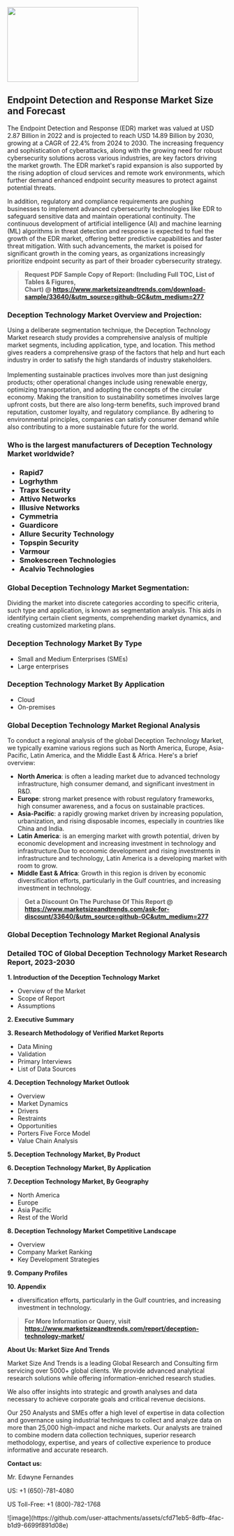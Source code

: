 <p><img class="alignnone size-medium wp-image-20088" src="https://ffe5etoiles.com/wp-content/uploads/2024/12/MST1-300x171.png" alt="" width="300" height="171" /></p><h2>Endpoint Detection and Response Market Size and Forecast</h2><p>The Endpoint Detection and Response (EDR) market was valued at USD 2.87 Billion in 2022 and is projected to reach USD 14.89 Billion by 2030, growing at a CAGR of 22.4% from 2024 to 2030. The increasing frequency and sophistication of cyberattacks, along with the growing need for robust cybersecurity solutions across various industries, are key factors driving the market growth. The EDR market's rapid expansion is also supported by the rising adoption of cloud services and remote work environments, which further demand enhanced endpoint security measures to protect against potential threats.</p><p>In addition, regulatory and compliance requirements are pushing businesses to implement advanced cybersecurity technologies like EDR to safeguard sensitive data and maintain operational continuity. The continuous development of artificial intelligence (AI) and machine learning (ML) algorithms in threat detection and response is expected to fuel the growth of the EDR market, offering better predictive capabilities and faster threat mitigation. With such advancements, the market is poised for significant growth in the coming years, as organizations increasingly prioritize endpoint security as part of their broader cybersecurity strategy.</p></p><blockquote id="" class=""><strong>Request PDF Sample Copy of Report: (Including Full TOC, List of Tables &amp; Figures, Chart)&nbsp;@&nbsp;<strong><a href="https://www.marketsizeandtrends.com/download-sample/33640/&utm_source=github-GC&utm_medium=277" target="_blank">https://www.marketsizeandtrends.com/download-sample/33640/&utm_source=github-GC&utm_medium=277</a></strong></strong></blockquote><h3 id="" class="">Deception Technology Market&nbsp;Overview and Projection:</h3><p id="" class="">Using a deliberate segmentation technique, the Deception Technology Market research study provides a comprehensive analysis of multiple market segments, including application, type, and location. This method gives readers a comprehensive grasp of the factors that help and hurt each industry in order to satisfy the high standards of industry stakeholders. <br /> <br />Implementing sustainable practices involves more than just designing products; other operational changes include using renewable energy, optimizing transportation, and adopting the concepts of the circular economy. Making the transition to sustainability sometimes involves large upfront costs, but there are also long-term benefits, such improved brand reputation, customer loyalty, and regulatory compliance. By adhering to environmental principles, companies can satisfy consumer demand while also contributing to a more sustainable future for the world.</p><h3 id="" class="">Who is the largest manufacturers of&nbsp;Deception Technology Market worldwide?</h3><h3 class=""><p><ul><li>Rapid7 </li><li> Logrhythm </li><li> Trapx Security </li><li> Attivo Networks </li><li> Illusive Networks </li><li> Cymmetria </li><li> Guardicore </li><li> Allure Security Technology </li><li> Topspin Security </li><li> Varmour </li><li> Smokescreen Technologies </li><li> Acalvio Technologies</li></ul></p></h3><h3 id="" class="">Global&nbsp;Deception Technology Market Segmentation:</h3><p id="" class="">Dividing the market into discrete categories according to specific criteria, such type and application, is known as segmentation analysis. This aids in identifying certain client segments, comprehending market dynamics, and creating customized marketing plans.</p><h3 id="" class="">Deception Technology Market&nbsp;By Type</h3><p><p><ul><li>Small and Medium Enterprises (SMEs) </li><li> Large enterprises</p></li></ul></p></p><h3 id="" class="">Deception Technology Market&nbsp;By Application</h3><p class=""><p><ul><li>Cloud </li><li> On-premises</li></ul></p></p><h3 id="" class="">Global Deception Technology Market Regional Analysis</h3><p id="" class="">To conduct a regional analysis of the global Deception Technology Market, we typically examine various regions such as North America, Europe, Asia-Pacific, Latin America, and the Middle East &amp; Africa. Here's a brief overview:</p><ul><li><strong>North America</strong>: is often a leading market due to advanced technology infrastructure, high consumer demand, and significant investment in R&amp;D.</li><li><strong>Europe</strong>: strong market presence with robust regulatory frameworks, high consumer awareness, and a focus on sustainable practices.</li><li><strong>Asia-Pacific</strong>: a rapidly growing market driven by increasing population, urbanization, and rising disposable incomes, especially in countries like China and India.</li><li><strong>Latin America</strong>: is an emerging market with growth potential, driven by economic development and increasing investment in technology and infrastructure.Due to economic development and rising investments in infrastructure and technology, Latin America is a developing market with room to grow.</li><li><strong>Middle East &amp; Africa</strong>: Growth in this region is driven by economic diversification efforts, particularly in the Gulf countries, and increasing investment in technology.</li></ul><blockquote id="" class=""><strong>Get a Discount On The Purchase Of This Report @ <strong><a href="https://www.marketsizeandtrends.com/ask-for-discount/33640/&utm_source=github-GC&utm_medium=277" target="_blank">https://www.marketsizeandtrends.com/ask-for-discount/33640/&utm_source=github-GC&utm_medium=277</a></strong></strong></blockquote><h3 id="" class="">Global Deception Technology Market Regional Analysis</h3><h3 id="" class="">Detailed TOC of Global Deception Technology Market Research Report, 2023-2030</h3><p id="" class=""><strong>1. Introduction of the Deception Technology Market</strong></p><ul><li>Overview of the Market</li><li>Scope of Report</li><li>Assumptions</li></ul><p id="" class=""><strong>2. Executive Summary</strong></p><p id="" class=""><strong>3. Research Methodology of Verified Market Reports</strong></p><ul><li>Data Mining</li><li>Validation</li><li>Primary Interviews</li><li>List of Data Sources</li></ul><p id="" class=""><strong>4. Deception Technology Market Outlook</strong></p><ul><li>Overview</li><li>Market Dynamics</li><li>Drivers</li><li>Restraints</li><li>Opportunities</li><li>Porters Five Force Model</li><li>Value Chain Analysis</li></ul><p id="" class=""><strong>5. Deception Technology Market, By Product</strong></p><p id="" class=""><strong>6. Deception Technology Market, By Application</strong></p><p id="" class=""><strong>7. Deception Technology Market, By Geography</strong></p><ul><li>North America</li><li>Europe</li><li>Asia Pacific</li><li>Rest of the World</li></ul><p id="" class=""><strong>8. Deception Technology Market Competitive Landscape</strong></p><ul><li>Overview</li><li>Company Market Ranking</li><li>Key Development Strategies</li></ul><p id="" class=""><strong>9. Company Profiles</strong></p><p id="" class=""><strong>10. Appendix</strong></p><ul><li>diversification efforts, particularly in the Gulf countries, and increasing investment in technology.</li></ul><blockquote id="" class=""><strong>For More Information or Query, visit <strong><strong><a href="https://www.marketsizeandtrends.com/report/deception-technology-market/" target="_blank">https://www.marketsizeandtrends.com/report/deception-technology-market/</a></strong></strong></strong></blockquote><p id="" class=""><strong>About Us: Market Size And Trends</strong></p><p id="" class="">Market Size And Trends is a leading Global Research and Consulting firm servicing over 5000+ global clients. We provide advanced analytical research solutions while offering information-enriched research studies.</p><p id="" class="">We also offer insights into strategic and growth analyses and data necessary to achieve corporate goals and critical revenue decisions.</p><p id="" class="">Our 250 Analysts and SMEs offer a high level of expertise in data collection and governance using industrial techniques to collect and analyze data on more than 25,000 high-impact and niche markets. Our analysts are trained to combine modern data collection techniques, superior research methodology, expertise, and years of collective experience to produce informative and accurate research.</p><p id="" class=""><strong>Contact us:</strong></p><p id="" class="">Mr. Edwyne Fernandes</p><p id="" class="">US: +1 (650)-781-4080</p><p id="" class="">US Toll-Free: +1 (800)-782-1768</p>
![image](https://github.com/user-attachments/assets/cfd71eb5-8dfb-4fac-b1d9-6699f891d08e)
